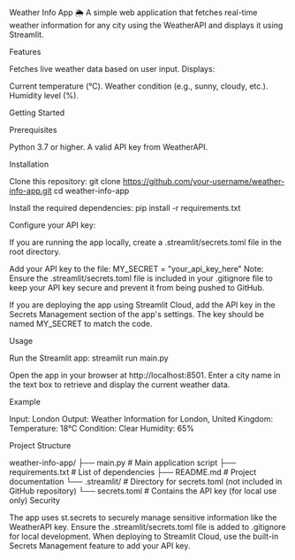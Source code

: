 Weather Info App 🌦
A simple web application that fetches real-time weather information for any city using the WeatherAPI and displays it using Streamlit.

Features

Fetches live weather data based on user input.
Displays:

Current temperature (°C).
Weather condition (e.g., sunny, cloudy, etc.).
Humidity level (%).

Getting Started

Prerequisites

Python 3.7 or higher.
A valid API key from WeatherAPI.

Installation

Clone this repository:
git clone https://github.com/your-username/weather-info-app.git
cd weather-info-app

Install the required dependencies:
pip install -r requirements.txt

Configure your API key:

If you are running the app locally, create a .streamlit/secrets.toml file in the root directory.

Add your API key to the file:
MY_SECRET = "your_api_key_here"
Note: Ensure the .streamlit/secrets.toml file is included in your .gitignore file to keep your API key secure and prevent it from being pushed to GitHub.

If you are deploying the app using Streamlit Cloud, add the API key in the Secrets Management section of the app's settings. The key should be named MY_SECRET to match the code.

Usage

Run the Streamlit app:
streamlit run main.py

Open the app in your browser at http://localhost:8501.
Enter a city name in the text box to retrieve and display the current weather data.

Example

Input: London
Output:
Weather Information for London, United Kingdom:
Temperature: 18°C
Condition: Clear
Humidity: 65%

Project Structure

weather-info-app/
├── main.py          # Main application script
├── requirements.txt # List of dependencies
├── README.md        # Project documentation
└── .streamlit/      # Directory for secrets.toml (not included in GitHub repository)
    └── secrets.toml # Contains the API key (for local use only)
Security

The app uses st.secrets to securely manage sensitive information like the WeatherAPI key.
Ensure the .streamlit/secrets.toml file is added to .gitignore for local development.
When deploying to Streamlit Cloud, use the built-in Secrets Management feature to add your API key.
